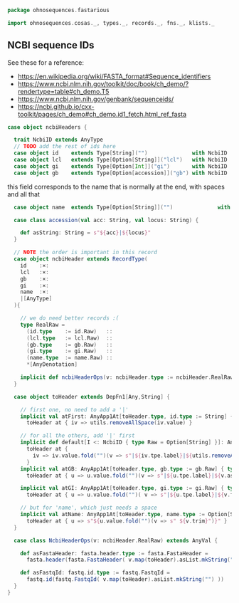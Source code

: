 
```scala
package ohnosequences.fastarious

import ohnosequences.cosas._, types._, records._, fns._, klists._
```


## NCBI sequence IDs

See these for a reference:

- https://en.wikipedia.org/wiki/FASTA_format#Sequence_identifiers
- https://www.ncbi.nlm.nih.gov/toolkit/doc/book/ch_demo/?rendertype=table#ch_demo.T5
- https://www.ncbi.nlm.nih.gov/genbank/sequenceids/
- https://ncbi.github.io/cxx-toolkit/pages/ch_demo#ch_demo.id1_fetch.html_ref_fasta


```scala
case object ncbiHeaders {

  trait NcbiID extends AnyType
  // TODO add the rest of ids here
  case object id    extends Type[String]("")              with NcbiID
  case object lcl   extends Type[Option[String]]("lcl")   with NcbiID
  case object gi    extends Type[Option[Int]]("gi")       with NcbiID
  case object gb    extends Type[Option[accession]]("gb") with NcbiID
```

this field corresponds to the name that is normally at the end, with spaces and all that

```scala
  case object name  extends Type[Option[String]]("")              with NcbiID

  case class accession(val acc: String, val locus: String) {

    def asString: String = s"${acc}|${locus}"
  }

  // NOTE the order is important in this record
  case object ncbiHeader extends RecordType(
    id    :×:
    lcl   :×:
    gb    :×:
    gi    :×:
    name  :×:
    |[AnyType]
  ){

    // we do need better records :(
    type RealRaw =
      (id.type    := id.Raw)   ::
      (lcl.type   := lcl.Raw)  ::
      (gb.type    := gb.Raw)   ::
      (gi.type    := gi.Raw)   ::
      (name.type  := name.Raw) ::
      *[AnyDenotation]

    implicit def ncbiHeaderOps(v: ncbiHeader.type := ncbiHeader.RealRaw): NcbiHeaderOps = NcbiHeaderOps(v.value)
  }

  case object toHeader extends DepFn1[Any,String] {

    // first one, no need to add a '|'
    implicit val atFirst: AnyApp1At[toHeader.type, id.type := String] { type Y = String } =
      toHeader at { iv => utils.removeAllSpace(iv.value) }

    // for all the others, add '|' first
    implicit def default[I <: NcbiID { type Raw = Option[String] }]: AnyApp1At[toHeader.type, I := Option[String]] { type Y = String } =
      toHeader at {
        iv => iv.value.fold("")(v => s"|${iv.tpe.label}|${utils.removeAllSpace(v)}")
      }
    implicit val atGB: AnyApp1At[toHeader.type, gb.type := gb.Raw] { type Y = String } =
      toHeader at { u => u.value.fold("")(v => s"|${u.tpe.label}|${v.asString}") }

    implicit val atGI: AnyApp1At[toHeader.type, gi.type := gi.Raw] { type Y = String } =
      toHeader at { u => u.value.fold("")( v => s"|${u.tpe.label}|${v.toString}") }

    // but for 'name', which just needs a space
    implicit val atName: AnyApp1At[toHeader.type, name.type := Option[String]] { type Y = String } =
      toHeader at { u => s"${u.value.fold("")(v => s" ${v.trim}")}" }
  }

  case class NcbiHeaderOps(v: ncbiHeader.RealRaw) extends AnyVal {

    def asFastaHeader: fasta.header.type := fasta.FastaHeader =
      fasta.header(fasta.FastaHeader( v.map(toHeader).asList.mkString("") ))

    def asFastqId: fastq.id.type := fastq.FastqId =
      fastq.id(fastq.FastqId( v.map(toHeader).asList.mkString("") ))
  }
}

```




[test/scala/NcbiHeadersTests.scala]: ../../test/scala/NcbiHeadersTests.scala.md
[test/scala/FastqTests.scala]: ../../test/scala/FastqTests.scala.md
[test/scala/FastaTests.scala]: ../../test/scala/FastaTests.scala.md
[main/scala/fasta.scala]: fasta.scala.md
[main/scala/fastq.scala]: fastq.scala.md
[main/scala/utils.scala]: utils.scala.md
[main/scala/ncbiHeaders.scala]: ncbiHeaders.scala.md